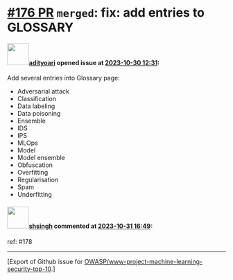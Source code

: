 # [\#176 PR](https://github.com/OWASP/www-project-machine-learning-security-top-10/pull/176) `merged`: fix: add entries to GLOSSARY

#### <img src="https://avatars.githubusercontent.com/u/28642576?u=b589501ee0e842e7c3351fe3e6368108d6b79af1&v=4" width="50">[adityoari](https://github.com/adityoari) opened issue at [2023-10-30 12:31](https://github.com/OWASP/www-project-machine-learning-security-top-10/pull/176):

Add several entries into Glossary page:

- Adversarial attack
- Classification
- Data labeling
- Data poisoning
- Ensemble
- IDS
- IPS
- MLOps
- Model
- Model ensemble
- Obfuscation
- Overfitting
- Regularisation
- Spam
- Underfitting
	

#### <img src="https://avatars.githubusercontent.com/u/412800?v=4" width="50">[shsingh](https://github.com/shsingh) commented at [2023-10-31 16:49](https://github.com/OWASP/www-project-machine-learning-security-top-10/pull/176#issuecomment-1787602563):

ref: #178


-------------------------------------------------------------------------------



[Export of Github issue for [OWASP/www-project-machine-learning-security-top-10](https://github.com/OWASP/www-project-machine-learning-security-top-10).]
